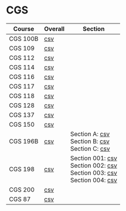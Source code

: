 # CGS

| Course | Overall | Section |
| ------ | ------- | ------- |
| CGS 100B | [csv](https://github.com/UCSD-Historical-Enrollment-Data/2024Spring/blob/main/overall/CGS%20100B.csv) |  |
| CGS 109 | [csv](https://github.com/UCSD-Historical-Enrollment-Data/2024Spring/blob/main/overall/CGS%20109.csv) |  |
| CGS 112 | [csv](https://github.com/UCSD-Historical-Enrollment-Data/2024Spring/blob/main/overall/CGS%20112.csv) |  |
| CGS 114 | [csv](https://github.com/UCSD-Historical-Enrollment-Data/2024Spring/blob/main/overall/CGS%20114.csv) |  |
| CGS 116 | [csv](https://github.com/UCSD-Historical-Enrollment-Data/2024Spring/blob/main/overall/CGS%20116.csv) |  |
| CGS 117 | [csv](https://github.com/UCSD-Historical-Enrollment-Data/2024Spring/blob/main/overall/CGS%20117.csv) |  |
| CGS 118 | [csv](https://github.com/UCSD-Historical-Enrollment-Data/2024Spring/blob/main/overall/CGS%20118.csv) |  |
| CGS 128 | [csv](https://github.com/UCSD-Historical-Enrollment-Data/2024Spring/blob/main/overall/CGS%20128.csv) |  |
| CGS 137 | [csv](https://github.com/UCSD-Historical-Enrollment-Data/2024Spring/blob/main/overall/CGS%20137.csv) |  |
| CGS 150 | [csv](https://github.com/UCSD-Historical-Enrollment-Data/2024Spring/blob/main/overall/CGS%20150.csv) |  |
| CGS 196B | [csv](https://github.com/UCSD-Historical-Enrollment-Data/2024Spring/blob/main/overall/CGS%20196B.csv) | Section A: [csv](https://github.com/UCSD-Historical-Enrollment-Data/2024Spring/blob/main/section/CGS%20196B_A.csv)<br>Section B: [csv](https://github.com/UCSD-Historical-Enrollment-Data/2024Spring/blob/main/section/CGS%20196B_B.csv)<br>Section C: [csv](https://github.com/UCSD-Historical-Enrollment-Data/2024Spring/blob/main/section/CGS%20196B_C.csv) |
| CGS 198 | [csv](https://github.com/UCSD-Historical-Enrollment-Data/2024Spring/blob/main/overall/CGS%20198.csv) | Section 001: [csv](https://github.com/UCSD-Historical-Enrollment-Data/2024Spring/blob/main/section/CGS%20198_001.csv)<br>Section 002: [csv](https://github.com/UCSD-Historical-Enrollment-Data/2024Spring/blob/main/section/CGS%20198_002.csv)<br>Section 003: [csv](https://github.com/UCSD-Historical-Enrollment-Data/2024Spring/blob/main/section/CGS%20198_003.csv)<br>Section 004: [csv](https://github.com/UCSD-Historical-Enrollment-Data/2024Spring/blob/main/section/CGS%20198_004.csv) |
| CGS 200 | [csv](https://github.com/UCSD-Historical-Enrollment-Data/2024Spring/blob/main/overall/CGS%20200.csv) |  |
| CGS 87 | [csv](https://github.com/UCSD-Historical-Enrollment-Data/2024Spring/blob/main/overall/CGS%2087.csv) |  |
